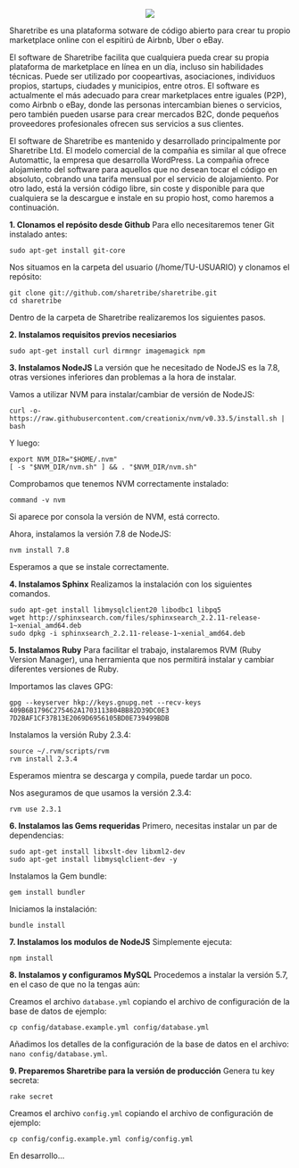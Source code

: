 <p align="center">
  <img src="https://github.com/fermarval/fermarval.github.io/blob/master/images/sharetribetittle.png">
</p>

Sharetribe es una plataforma sotware de código abierto para crear tu propio marketplace online con el espitirú de Airbnb, Uber o eBay.

El software de Sharetribe facilita que cualquiera pueda crear su propia plataforma de marketplace en línea en un día, incluso sin habilidades técnicas. Puede ser utilizado por coopeartivas, asociaciones, individuos propios, startups, ciudades y municipios, entre otros. El software es actualmente el más adecuado para crear marketplaces entre iguales (P2P), como Airbnb o eBay, donde las personas intercambian bienes o servicios, pero también pueden usarse para crear mercados B2C, donde pequeños proveedores profesionales ofrecen sus servicios a sus clientes.

El software de Sharetribe es mantenido y desarrollado principalmente por Sharetribe Ltd. El modelo comercial de la compañia es similar al que ofrece Automattic, la empresa que desarrolla WordPress. La compañia ofrece alojamiento del software para aquellos que no desean tocar el código en absoluto, cobrando una tarifa mensual por el servicio de alojamiento. Por otro lado, está la versión código libre, sin coste y disponible para que cualquiera se la descargue e instale en su propio host, como haremos a continuación.

**1. Clonamos el repósito desde Github**
Para ello necesitaremos tener Git instalado antes:
```
sudo apt-get install git-core
```
Nos situamos en la carpeta del usuario (/home/TU-USUARIO) y clonamos el repósito:
```
git clone git://github.com/sharetribe/sharetribe.git
cd sharetribe
```
Dentro de la carpeta de Sharetribe realizaremos los siguientes pasos.

**2. Instalamos requisitos previos necesiarios**
```
sudo apt-get install curl dirmngr imagemagick npm
```

**3. Instalamos NodeJS**
La versión que he necesitado de NodeJS es la 7.8, otras versiones inferiores dan problemas a la hora de instalar.

Vamos a utilizar NVM para instalar/cambiar de versión de NodeJS:
```
curl -o- https://raw.githubusercontent.com/creationix/nvm/v0.33.5/install.sh | bash
```
Y luego:
```
export NVM_DIR="$HOME/.nvm"
[ -s "$NVM_DIR/nvm.sh" ] && . "$NVM_DIR/nvm.sh"
```
Comprobamos que tenemos NVM correctamente instalado:
```
command -v nvm
```
Si aparece por consola la versión de NVM, está correcto.

Ahora, instalamos la versión 7.8 de NodeJS:
```
nvm install 7.8
```
Esperamos a que se instale correctamente.

**4. Instalamos Sphinx**
Realizamos la instalación con los siguientes comandos.
```
sudo apt-get install libmysqlclient20 libodbc1 libpq5
wget http://sphinxsearch.com/files/sphinxsearch_2.2.11-release-1~xenial_amd64.deb
sudo dpkg -i sphinxsearch_2.2.11-release-1~xenial_amd64.deb
```

**5. Instalamos Ruby**
Para facilitar el trabajo, instalaremos RVM (Ruby Version Manager), una herramienta que nos permitirá instalar y cambiar diferentes versiones de Ruby.

Importamos las claves GPG:
```
gpg --keyserver hkp://keys.gnupg.net --recv-keys 409B6B1796C275462A1703113804BB82D39DC0E3 7D2BAF1CF37B13E2069D6956105BD0E739499BDB
```
Instalamos la versión Ruby 2.3.4:
```
source ~/.rvm/scripts/rvm
rvm install 2.3.4
```
Esperamos mientra se descarga y compila, puede tardar un poco.

Nos aseguramos de que usamos la versión 2.3.4:
```
rvm use 2.3.1

```

**6. Instalamos las Gems requeridas**
Primero, necesitas instalar un par de dependencias:
```
sudo apt-get install libxslt-dev libxml2-dev
sudo apt-get install libmysqlclient-dev -y
```
Instalamos la Gem bundle:
```
gem install bundler
```
Iniciamos la instalación:
```
bundle install
```

**7. Instalamos los modulos de NodeJS**
Simplemente ejecuta:
```
npm install
```

**8. Instalamos y configuramos MySQL**
Procedemos a instalar la versión 5.7, en el caso de que no la tengas aún:

Creamos el archivo `database.yml` copiando el archivo de configuración de la base de datos de ejemplo:
```
cp config/database.example.yml config/database.yml
```
Añadimos los detalles de la configuración de la base de datos en el archivo: `nano config/database.yml`.

**9. Preparemos Sharetribe para la versión de producción**
Genera tu key secreta:
```
rake secret
```
Creamos el archivo `config.yml` copiando el archivo de configuración de ejemplo:
```
cp config/config.example.yml config/config.yml
```




En desarrollo...
